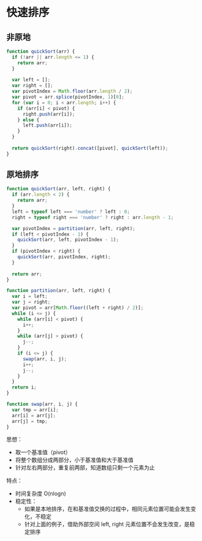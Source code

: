 # 快速排序

## 非原地
```javascript
function quickSort(arr) {
  if (!arr || arr.length <= 1) {
    return arr;
  }
  
  var left = [];
  var right = [];
  var pivotIndex = Math.floor(arr.length / 2);
  var pivot = arr.splice(pivotIndex, 1)[0];
  for (var i = 0; i < arr.length; i++) {
    if (arr[i] < pivot) {
      right.push(arr[i]);
    } else {
      left.push(arr[i]);
    }
  }
  
  return quickSort(right).concat([pivot], quickSort(left));
}

```

## 原地排序
```javascript
function quickSort(arr, left, right) {
  if (arr.length < 2) {
    return arr;
  }
  left = typeof left === 'number' ? left : 0;
  right = typeof right === 'number' ? right : arr.length - 1;

  var pivotIndex = partition(arr, left, right);
  if (left < pivotIndex - 1) {
    quickSort(arr, left, pivotIndex - 1);
  }
  if (pivotIndex < right) {
    quickSort(arr, pivotIndex, right);
  }
  
  return arr;
}

function partition(arr, left, right) {
  var i = left;
  var j = right;
  var pivot = arr[Math.floor((left + right) / 2)];
  while (i <= j) {
    while (arr[i] < pivot) {
      i++;
    }
    while (arr[j] > pivot) {
      j--;
    }
    if (i <= j) {
      swap(arr, i, j);
      i++;
      j--;
    }
  }
  return i;
}

function swap(arr, i, j) {
  var tmp = arr[i];
  arr[i] = arr[j];
  arr[j] = tmp;
}

```


思想：
* 取一个基准值（pivot）
* 将整个数组分成两部分，小于基准值和大于基准值
* 针对左右两部分，重复前两部，知道数组只剩一个元素为止

特点：
* 时间复杂度 O(nlogn)
* 稳定性：
    - 如果是本地排序，在和基准值交换的过程中，相同元素位置可能会发生变化，不稳定
    - 针对上面的例子，借助外部空间 left, right 元素位置不会发生改变，是稳定排序

